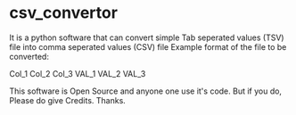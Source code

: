 # csv_convertor
It is a python software that can convert simple Tab seperated values (TSV) file into comma seperated values (CSV) file
Example format of the file to be converted:

Col_1	Col_2	Col_3
VAL_1	VAL_2	VAL_3    	

This software is Open Source and anyone one use it's code. 
But if you do, Please do give Credits.
Thanks.
